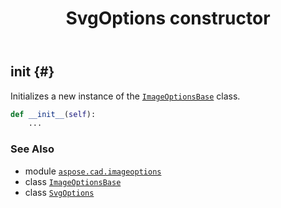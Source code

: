 ﻿---
title: SvgOptions constructor
second_title: Aspose.CAD for Python via .NET API References
description: 
type: docs
weight: 10
url: /aspose.cad.imageoptions/svgoptions/__init__/
is_root: false
---

## __init__ {#}

Initializes a new instance of the [`ImageOptionsBase`](/cad/python-net/aspose.cad/imageoptionsbase) class.



```python
def __init__(self):
    ...
```





### See Also
* module [`aspose.cad.imageoptions`](../../)
* class [`ImageOptionsBase`](/cad/python-net/aspose.cad/imageoptionsbase)
* class [`SvgOptions`](/cad/python-net/aspose.cad.imageoptions/svgoptions)

